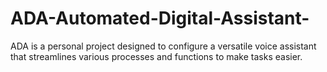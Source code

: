 # ADA-Automated-Digital-Assistant-
ADA is a personal project designed to configure a versatile voice assistant that streamlines various processes and functions to make tasks easier.
